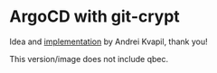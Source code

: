 # ArgoCD with git-crypt

Idea and [implementation](https://github.com/kvaps/argocd-custom-tools) by Andrei Kvapil, thank you!

This version/image does not include qbec.
